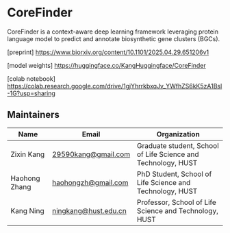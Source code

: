 # CoreFinder
CoreFinder is a context-aware deep learning framework leveraging protein language model to predict and annotate biosynthetic gene clusters (BGCs).

[preprint] https://www.biorxiv.org/content/10.1101/2025.04.29.651206v1
        
               

[model weights] https://huggingface.co/KangHuggingface/CoreFinder

[colab notebook] https://colab.research.google.com/drive/1gjYhrrkbxqJv_YWfhZS6kK5zA1Bsl-1G?usp=sharing



## Maintainers

| Name          | Email                     | Organization                                             |
|---------------|---------------------------|----------------------------------------------------------|
| Zixin Kang    | [29590kang@gmail.com](mailto:29590kang@gmail.com)       | Graduate student, School of Life Science and Technology, HUST |
| Haohong Zhang | [haohongzh@gmail.com](mailto:haohongzh@gmail.com)       | PhD Student, School of Life Science and Technology, HUST |
| Kang Ning     | [ningkang@hust.edu.cn](mailto:ningkang@hust.edu.cn)      | Professor, School of Life Science and Technology, HUST   |




